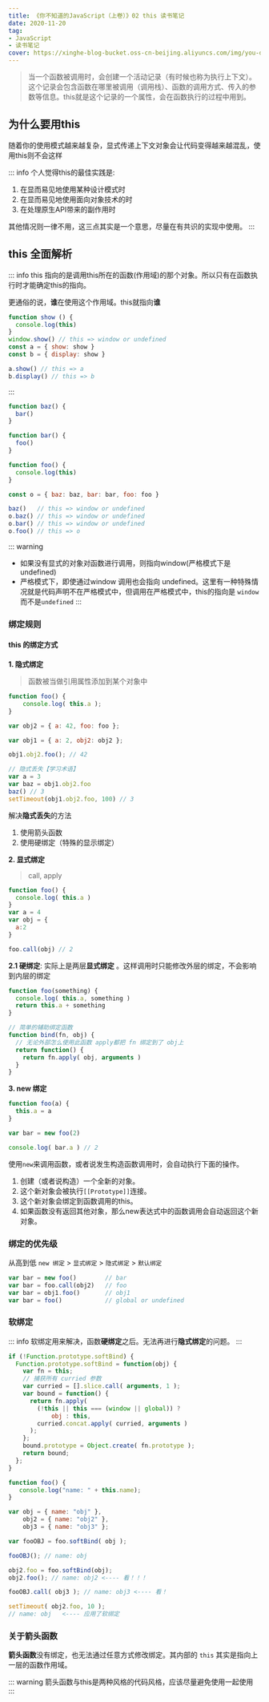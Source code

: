 ```yaml
---
title: 《你不知道的JavaScript（上卷）》02 this 读书笔记
date: 2020-11-20
tag: 
- JavaScript
- 读书笔记
cover: https://xinghe-blog-bucket.oss-cn-beijing.aliyuncs.com/img/you-dont-know-javascript.jpg
---
```



> 当一个函数被调用时，会创建一个活动记录（有时候也称为执行上下文）。这个记录会包含函数在哪里被调用（调用栈）、函数的调用方式、传入的参数等信息。this就是这个记录的一个属性，会在函数执行的过程中用到。

## 为什么要用this

随着你的使用模式越来越复杂，显式传递上下文对象会让代码变得越来越混乱，使用this则不会这样

::: info
个人觉得this的最佳实践是: 
1. 在显而易见地使用某种设计模式时
2. 在显而易见地使用面向对象技术的时
3. 在处理原生API带来的副作用时

其他情况则一律不用，这三点其实是一个意思，尽量在有共识的实现中使用。
:::

## this 全面解析

::: info
this 指向的是调用this所在的函数(作用域)的那个对象。所以只有在函数执行时才能确定this的指向。

更通俗的说，**谁**在使用这个作用域。this就指向**谁**

  ``` js
  function show () {
    console.log(this)
  }
  window.show() // this => window or undefined
  const a = { show: show }
  const b = { display: show }

  a.show() // this => a
  b.display() // this => b
  ```

:::


``` js
function baz() {
  bar()
}

function bar() {
  foo()
}

function foo() {
  console.log(this)
}

const o = { baz: baz, bar: bar, foo: foo }

baz()   // this => window or undefined
o.baz() // this => window or undefined
o.bar() // this => window or undefined
o.foo() // this => o
```

::: warning
- 如果没有显式的对象对函数进行调用，则指向window(严格模式下是 undefined)
- 严格模式下，即使通过window 调用也会指向 undefined。这里有一种特殊情况就是代码声明不在严格模式中，但调用在严格模式中，this的指向是 `window` 而不是`undefined`
:::


### 绑定规则


#### this 的绑定方式 

**1. 隐式绑定**

> 函数被当做引用属性添加到某个对象中

``` js
function foo() { 
    console.log( this.a );
}

var obj2 = { a: 42, foo: foo };

var obj1 = { a: 2, obj2: obj2 };

obj1.obj2.foo(); // 42

// 隐式丢失【学习术语】
var a = 3
var baz = obj1.obj2.foo
baz() // 3
setTimeout(obj1.obj2.foo, 100) // 3
```

解决**隐式丢失**的方法

1. 使用箭头函数
2. 使用硬绑定（特殊的显示绑定）

**2. 显式绑定**

> call, apply

```js
function foo() { 
  console.log( this.a )
}
var a = 4
var obj = { 
  a:2
}

foo.call(obj) // 2
```

**2.1 硬绑定**: 实际上是两层**显式绑定** 。这样调用时只能修改外层的绑定，不会影响到内层的绑定

``` js
function foo(something) { 
  console.log( this.a, something )
  return this.a + something
}

// 简单的辅助绑定函数
function bind(fn, obj) { 
  // 无论外部怎么使用此函数 apply都把 fn 绑定到了 obj上
  return function() {
    return fn.apply( obj, arguments )
  }
}

```

**3. new 绑定**

``` js
function foo(a) { 
  this.a = a
} 

var bar = new foo(2)

console.log( bar.a ) // 2
```

使用`new`来调用函数，或者说发生构造函数调用时，会自动执行下面的操作。

1. 创建（或者说构造）一个全新的对象。
2. 这个新对象会被执行`[[Prototype]]`连接。
3. 这个新对象会绑定到函数调用的this。
4. 如果函数没有返回其他对象，那么new表达式中的函数调用会自动返回这个新对象。

### 绑定的优先级

从高到低 `new 绑定` > `显式绑定` > `隐式绑定` > `默认绑定`

``` js
var bar = new foo()        // bar
var bar = foo.call(obj2)   // foo
var bar = obj1.foo()       // obj1
var bar = foo()            // global or undefined
```

### 软绑定

::: info
软绑定用来解决，函数**硬绑定**之后。无法再进行**隐式绑定**的问题。
:::

``` js
if (!Function.prototype.softBind) { 
  Function.prototype.softBind = function(obj) {
    var fn = this;
    // 捕获所有 curried 参数
    var curried = [].slice.call( arguments, 1 ); 
    var bound = function() {
      return fn.apply(
        (!this || this === (window || global)) ?
            obj : this,
        curried.concat.apply( curried, arguments )
      ); 
    };
    bound.prototype = Object.create( fn.prototype );
    return bound; 
  };
}
```

``` js
function foo() {
   console.log("name: " + this.name);
}

var obj = { name: "obj" }, 
    obj2 = { name: "obj2" }, 
    obj3 = { name: "obj3" };

var fooOBJ = foo.softBind( obj ); 

fooOBJ(); // name: obj

obj2.foo = foo.softBind(obj); 
obj2.foo(); // name: obj2 <---- 看！！！

fooOBJ.call( obj3 ); // name: obj3 <---- 看！ 

setTimeout( obj2.foo, 10 );
// name: obj   <---- 应用了软绑定
```

### 关于箭头函数

**箭头函数**没有绑定，也无法通过任意方式修改绑定。其内部的 `this` 其实是指向上一层的函数作用域。

::: warning
箭头函数与this是两种风格的代码风格，应该尽量避免使用一起使用
:::